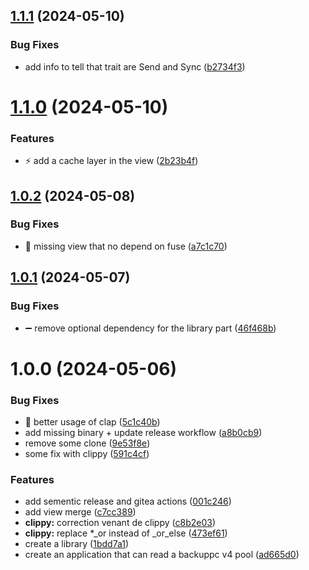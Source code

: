 ## [1.1.1](https://gogs.shadoware.org/phoenix/backuppc_pool/compare/v1.1.0...v1.1.1) (2024-05-10)


### Bug Fixes

* add info to tell that trait are Send and Sync ([b2734f3](https://gogs.shadoware.org/phoenix/backuppc_pool/commit/b2734f3ad259cff421e1f3e33e67a671506debd0))

# [1.1.0](https://gogs.shadoware.org/phoenix/backuppc_pool/compare/v1.0.2...v1.1.0) (2024-05-10)


### Features

* ⚡️ add a cache layer in the view ([2b23b4f](https://gogs.shadoware.org/phoenix/backuppc_pool/commit/2b23b4fd47c46b5ccdf07958f36f7741c59ac031))

## [1.0.2](https://gogs.shadoware.org/phoenix/backuppc_pool/compare/v1.0.1...v1.0.2) (2024-05-08)


### Bug Fixes

* 🐛 missing view that no depend on fuse ([a7c1c70](https://gogs.shadoware.org/phoenix/backuppc_pool/commit/a7c1c704ce156e9e1a208909df4e1d23a4ca1503))

## [1.0.1](https://gogs.shadoware.org/phoenix/backuppc_pool/compare/v1.0.0...v1.0.1) (2024-05-07)


### Bug Fixes

* ➖ remove optional dependency for the library part ([46f468b](https://gogs.shadoware.org/phoenix/backuppc_pool/commit/46f468b3b0ac11859da18c34b3163832030de156))

# 1.0.0 (2024-05-06)


### Bug Fixes

* 🐛 better usage of clap ([5c1c40b](https://gogs.shadoware.org/phoenix/backuppc_pool/commit/5c1c40b821c1392f01cc2bcf2681b1dd4fc24a6a))
* add missing binary + update release workflow ([a8b0cb9](https://gogs.shadoware.org/phoenix/backuppc_pool/commit/a8b0cb956c8c0dc5cc8897ef827f36144841d3ce))
* remove some clone ([9e53f8e](https://gogs.shadoware.org/phoenix/backuppc_pool/commit/9e53f8e7e6190b3a48dd444cf86c30f66d3636d0))
* some fix with clippy ([591c4cf](https://gogs.shadoware.org/phoenix/backuppc_pool/commit/591c4cf403db4027524fe11a95f75b081de3c647))


### Features

* add sementic release and gitea actions ([001c246](https://gogs.shadoware.org/phoenix/backuppc_pool/commit/001c246552228cdfa4d79e8dfcb4a5f6aabf28c0))
* add view merge ([c7cc389](https://gogs.shadoware.org/phoenix/backuppc_pool/commit/c7cc389c09221db0cc1dfc8a271c01afd7737e60))
* **clippy:** correction venant de clippy ([c8b2e03](https://gogs.shadoware.org/phoenix/backuppc_pool/commit/c8b2e03a14a212bfa3215991c9374b76a7df3ac0))
* **clippy:** replace *_or instead of _or_else ([473ef61](https://gogs.shadoware.org/phoenix/backuppc_pool/commit/473ef61058668eef0688a3bb22ecbdf4f390953e))
* create a library ([1bdd7a1](https://gogs.shadoware.org/phoenix/backuppc_pool/commit/1bdd7a19e2a1122231b33d48caf460c0c22f1675))
* create an application that can read a backuppc v4 pool ([ad665d0](https://gogs.shadoware.org/phoenix/backuppc_pool/commit/ad665d044e0dba8171b40a7f42b167048b1cc3ee))
